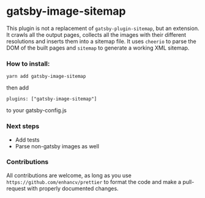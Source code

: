 # gatsby-image-sitemap

This plugin is not a replacement of `gatsby-plugin-sitemap`, but an extension. It crawls all the output pages, collects all the images with their different resolutions and inserts them into a sitemap file. It uses `cheerio` to parse the DOM of the built pages and `sitemap` to generate a working XML sitemap.

### How to install:

    yarn add gatsby-image-sitemap

then add 

    plugins: ["gatsby-image-sitemap"]

to your gatsby-config.js

### Next steps

 - Add tests
 - Parse non-gatsby images as well


### Contributions
All contributions are welcome, as long as you use `https://github.com/enhancv/prettier` to format the code and make a pull-request with properly documented changes.